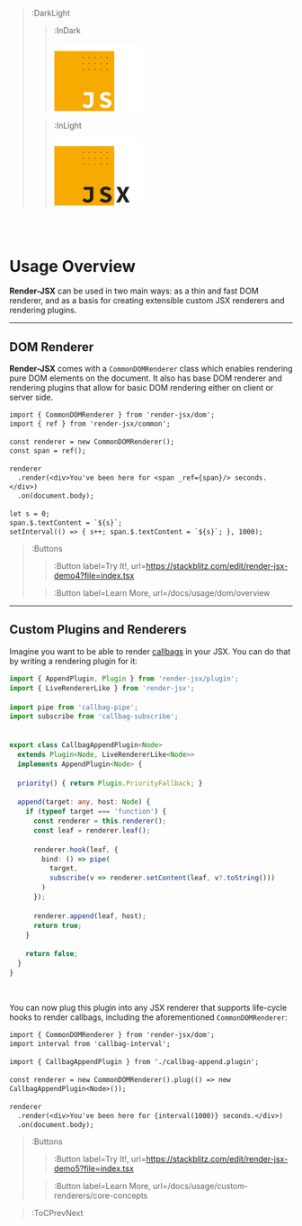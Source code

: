 > :DarkLight
> > :InDark
> >
> > <img src="/docs/assets/render-jsx-logo-dark.svg" width="156px"/>
>
> > :InLight
> >
> > <img src="/docs/assets/render-jsx-logo.svg" width="156px"/>

<br><br>

# Usage Overview

**Render-JSX** can be used in two main ways: as a thin and fast DOM renderer, and as a basis for
creating extensible custom JSX renderers and rendering plugins.

---

## DOM Renderer

**Render-JSX** comes with a `CommonDOMRenderer` class which enables rendering pure DOM elements
on the document. It also has base DOM renderer and rendering plugins that allow for basic DOM rendering
either on client or server side.

```tsx | --no-wmbar
import { CommonDOMRenderer } from 'render-jsx/dom';
import { ref } from 'render-jsx/common';

const renderer = new CommonDOMRenderer();
const span = ref();

renderer
  .render(<div>You've been here for <span _ref={span}/> seconds.</div>)
  .on(document.body);

let s = 0;
span.$.textContent = `${s}`;
setInterval(() => { s++; span.$.textContent = `${s}`; }, 1000);
```

> :Buttons
> > :Button label=Try It!, url=https://stackblitz.com/edit/render-jsx-demo4?file=index.tsx
>
> > :Button label=Learn More, url=/docs/usage/dom/overview

---

## Custom Plugins and Renderers

Imagine you want to be able to render [callbags](https://github.com/callbag/callbag) in your JSX.
You can do that by writing a rendering plugin for it:

```ts | callbag-append.plugin.ts
import { AppendPlugin, Plugin } from 'render-jsx/plugin';
import { LiveRendererLike } from 'render-jsx';

import pipe from 'callbag-pipe';
import subscribe from 'callbag-subscribe';


export class CallbagAppendPlugin<Node>                                  // --> this plugin can be applied to any node type
  extends Plugin<Node, LiveRendererLike<Node>>                          // --> but the renderer must be live-like (understand life-cycle hooks)
  implements AppendPlugin<Node> {

  priority() { return Plugin.PriorityFallback; }

  append(target: any, host: Node) {
    if (typeof target === 'function') {                                 // --> appending a function (perhaps callbag) is requested
      const renderer = this.renderer();                                 // --> get the renderer
      const leaf = renderer.leaf();                                     // --> create a leaf node

      renderer.hook(leaf, {                                             // --> add life-cycle hook to the leaf
        bind: () => pipe(                                               // --> when it is bound
          target,                                                       // --> start listening to the target
          subscribe(v => renderer.setContent(leaf, v?.toString()))      // --> and set its value as the leaf's content
        )
      });

      renderer.append(leaf, host);                                      // --> now append this leaf to the host
      return true;
    }

    return false;
  }
}

```

<br>

You can now plug this plugin into any JSX renderer that supports life-cycle hooks to render
callbags, including the aforementioned `CommonDOMRenderer`:

```tsx | --no-wmbar
import { CommonDOMRenderer } from 'render-jsx/dom';
import interval from 'callbag-interval';

import { CallbagAppendPlugin } from './callbag-append.plugin';

const renderer = new CommonDOMRenderer().plug(() => new CallbagAppendPlugin<Node>());

renderer
  .render(<div>You've been here for {interval(1000)} seconds.</div>)
  .on(document.body);
```
> :Buttons
> > :Button label=Try It!, url=https://stackblitz.com/edit/render-jsx-demo5?file=index.tsx
>
> > :Button label=Learn More, url=/docs/usage/custom-renderers/core-concepts

> :ToCPrevNext